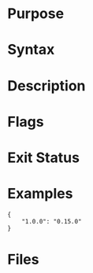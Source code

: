# Purpose



# Syntax



# Description



# Flags



# Exit Status



# Examples

```
{
	"1.0.0": "0.15.0"
}
```

# Files



